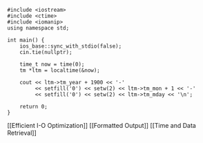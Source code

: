 ```
#include <iostream>
#include <ctime>
#include <iomanip>
using namespace std;

int main() {
    ios_base::sync_with_stdio(false);
    cin.tie(nullptr);

    time_t now = time(0);
    tm *ltm = localtime(&now);

    cout << ltm->tm_year + 1900 << '-'
         << setfill('0') << setw(2) << ltm->tm_mon + 1 << '-'
         << setfill('0') << setw(2) << ltm->tm_mday << '\n';

    return 0;
}

```
[[Efficient I-O Optimization]]
[[Formatted Output]]
[[Time and Data Retrieval]]
